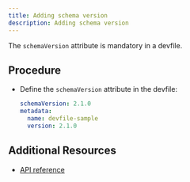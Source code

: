 ```yaml
---
title: Adding schema version
description: Adding schema version
---
```


The `schemaVersion` attribute is mandatory in a devfile.

## Procedure

- Define the `schemaVersion` attribute in the devfile:

    ```yaml {% title="Adding schema version to a devfile" filename="devfile.yaml" %}
    schemaVersion: 2.1.0
    metadata:
      name: devfile-sample
      version: 2.1.0
    ```

## Additional Resources

- [API reference](./devfile-schema)
